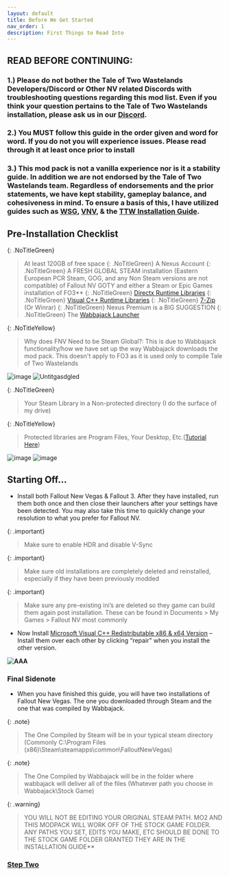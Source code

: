 ```yaml
---
layout: default
title: Before We Get Started
nav_order: 1
description: First Things to Read Into
---
```


## **READ BEFORE CONTINUING:** 
### **1.) Please do not bother the Tale of Two Wastelands Developers/Discord or Other NV related Discords with troubleshooting questions regarding this mod list. Even if you think your question pertains to the Tale of Two Wastelands installation, please ask us in our [Discord](https://discord.gg/43EhRjU).**

### **2.) You MUST follow this guide in the order given and word for word. If you do not you will experience issues. Please read through it at least once prior to install**

### **3.) This mod pack is not a vanilla experience nor is it a stability guide. In addition we are not endorsed by the Tale of Two Wastelands team. Regardless of endorsements and the prior statements, we have kept stability, gameplay balance, and cohesiveness in mind. To ensure a basis of this, I have utilized guides such as [WSG](https://wastelandsurvivalguide.com), [VNV](https://vivanewvegas.github.io/index.html), & the [TTW Installation Guide](https://thebestoftimes.github.io/index.html)**.

## **Pre-Installation Checklist**

{: .NoTitleGreen}
> At least 120GB of free space
{: .NoTitleGreen}
>A Nexus Account
{: .NoTitleGreen}
>A FRESH GLOBAL STEAM installation (Eastern European PCR Steam, GOG, and any Non Steam versions are not compatible) of Fallout NV GOTY and either a Steam or Epic Games installation of FO3**
{: .NoTitleGreen}
>[Directx Runtime Libraries](https://www.microsoft.com/en-us/download/details.aspx?id=8109)
{: .NoTitleGreen}
>[Visual C++ Runtime Libraries](https://docs.microsoft.com/en-US/cpp/windows/latest-supported-vc-redist?view=msvc-170)
{: .NoTitleGreen}
>[7-Zip](https://www.7-zip.org/) (Or Winrar)
{: .NoTitleGreen}
>Nexus Premium is a BIG SUGGESTION
{: .NoTitleGreen}
>The [Wabbajack Launcher](https://www.wabbajack.org)


{: .NoTitleYellow}
> Why does FNV Need to be Steam Global?: This is due to Wabbajack functionality/how we have set up the way Wabbajack downloads the mod pack. This doesn't apply to FO3 as it is used only to compile Tale of Two Wastelands

![image](https://user-images.githubusercontent.com/112358568/202561230-179095d7-84be-4b27-b7b6-1f762aacaf99.png)
![Untitgasdgled](https://user-images.githubusercontent.com/112358568/202563727-4250ab9d-0953-4d60-bc75-c01a91fb1d66.png)

{: .NoTitleGreen}
> Your Steam Library in a Non-protected directory (I do the surface of my drive)

{: .NoTitleYellow}
> Protected libraries are Program Files, Your Desktop, Etc.([Tutorial Here](https://www.howtogeek.com/257472/how-to-painlessly-move-your-steam-library-to-another-folder-or-hard-drive/))

![image](https://user-images.githubusercontent.com/114360108/200666624-ef7d6d2a-e51a-479a-b972-632dcb011be2.png)
![image](https://user-images.githubusercontent.com/114360108/200666751-d952aea7-2dd8-41b8-b5fe-6657a3a87321.png)

## **Starting Off...**

- Install both Fallout New Vegas & Fallout 3. After they have installed, run them both once and then close their launchers after your settings have been detected. You may also take this time to quickly change your resolution to what you prefer for Fallout NV.

{: .important}
> Make sure to enable HDR and disable V-Sync

{: .important}
> Make sure old installations are completely deleted and reinstalled, especially if they have been previously modded

{: .important}
> Make sure any pre-existing ini’s are deleted  so they game can build them again post installation. These can be found in Documents > My Games > Fallout NV most commonly

- Now Install [Microsoft Visual C++ Redistributable x86 & x64 Version](https://docs.microsoft.com/en-US/cpp/windows/latest-supported-vc-redist?view=msvc-170) – Install them over each other by clicking “repair” when you install the other version.

**![AAA](https://media.discordapp.net/attachments/984100624733962340/1019103684820467802/unknown.png)**

### **Final Sidenote**

- When you have finished this guide, you will have two installations of Fallout New Vegas. The one you downloaded through Steam and the one that was compiled by Wabbajack.

{: .note}
> The One Compiled by Steam will be in your typical steam directory (Commonly C:\Program Files (x86)\Steam\steamapps\common\FalloutNewVegas)

{: .note}
> The One Compiled by Wabbajack will be in the folder where wabbajack will deliver all of the files (Whatever path you choose in Wabbajack\Stock Game)

{: .warning}
> YOU WILL NOT BE EDITING YOUR ORIGINAL STEAM PATH. MO2 AND THIS MODPACK WILL WORK OFF OF THE STOCK GAME FOLDER. ANY PATHS YOU SET, EDITS YOU MAKE, ETC SHOULD BE DONE TO THE STOCK GAME FOLDER GRANTED THEY ARE IN THE INSTALLATION GUIDE**

### [**Step Two**](https://www.capitalpunishmentmod.com/02InstallGuide/2-Wabbajack-Setup/)

